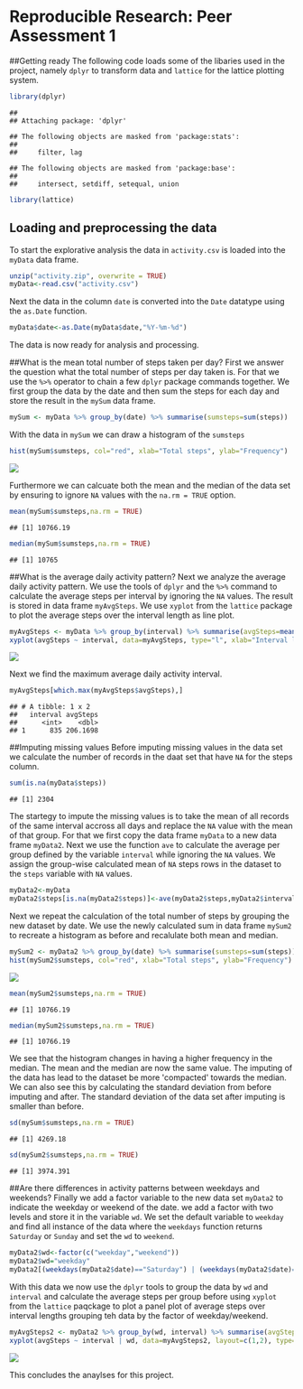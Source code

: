 # Reproducible Research: Peer Assessment 1

##Getting ready
The following code loads some of the libaries used in the project, namely `dplyr` to transform data and `lattice` for the lattice plotting system.


```r
library(dplyr)
```

```
## 
## Attaching package: 'dplyr'
```

```
## The following objects are masked from 'package:stats':
## 
##     filter, lag
```

```
## The following objects are masked from 'package:base':
## 
##     intersect, setdiff, setequal, union
```

```r
library(lattice)
```

## Loading and preprocessing the data

To start the explorative analysis the data in `activity.csv` is loaded into the `myData` data frame.

```r
unzip("activity.zip", overwrite = TRUE)
myData<-read.csv("activity.csv")
```

Next the data in the column `date` is converted into the `Date` datatype using the `as.Date` function.

```r
myData$date<-as.Date(myData$date,"%Y-%m-%d")
```

The data is now ready for analysis and processing.

##What is the mean total number of steps taken per day?
First we answer the question what the total number of steps per day taken is.
For that we use the `%>%` operator to chain a few `dplyr` package commands together. We first group the data by the date and then sum the steps for each day and store the result in the `mySum` data frame.

```r
mySum <- myData %>% group_by(date) %>% summarise(sumsteps=sum(steps))
```

With the data in `mySum` we can draw a histogram of the `sumsteps`

```r
hist(mySum$sumsteps, col="red", xlab="Total steps", ylab="Frequency")
```

![](PA1_template_files/figure-html/histogram-1.png)<!-- -->

Furthermore we can calcuate both the mean and the median of the data set by ensuring to ignore `NA` values with the `na.rm = TRUE` option.


```r
mean(mySum$sumsteps,na.rm = TRUE)
```

```
## [1] 10766.19
```

```r
median(mySum$sumsteps,na.rm = TRUE)
```

```
## [1] 10765
```

##What is the average daily activity pattern?
Next we analyze the average daily activity pattern. We use the tools of `dplyr` and the `%>%` command to calculate the average steps per interval by ignoring the `NA` values. The result is stored in data frame `myAvgSteps`.
We use `xyplot` from the `lattice` package to plot the average steps over the interval length as line plot.

```r
myAvgSteps <- myData %>% group_by(interval) %>% summarise(avgSteps=mean(steps,na.rm=TRUE))
xyplot(avgSteps ~ interval, data=myAvgSteps, type="l", xlab="Interval length", ylab="Average Steps")
```

![](PA1_template_files/figure-html/dailyactivity-1.png)<!-- -->

Next we find the maximum average daily activity interval.

```r
myAvgSteps[which.max(myAvgSteps$avgSteps),]
```

```
## # A tibble: 1 x 2
##   interval avgSteps
##      <int>    <dbl>
## 1      835 206.1698
```

##Imputing missing values
Before imputing missing values in the data set we calculate the number of records in the daat set that have `NA` for the steps column.

```r
sum(is.na(myData$steps))
```

```
## [1] 2304
```

The startegy to impute the missing values is to take the mean of all records of the same interval accross all days and replace the `NA` value with the mean of that group.
For that we first copy the data frame `myData` to a new data frame `myData2`.
Next we use the function `ave` to calculate the average per group defined by the variable `interval` while ignoring the `NA` values. We assign the group-wise calculated mean of `NA` steps rows in the dataset to the `steps` variable with `NA` values.

```r
myData2<-myData
myData2$steps[is.na(myData2$steps)]<-ave(myData2$steps,myData2$interval,FUN=function(x) mean(x,na.rm = TRUE))[is.na(myData2$steps)]
```

Next we repeat the calculation of the total number of steps by grouping the new dataset by date. We use the newly calculated sum in data frame `mySum2` to recreate a histogram as before and recalulate both mean and median.

```r
mySum2 <- myData2 %>% group_by(date) %>% summarise(sumsteps=sum(steps))
hist(mySum2$sumsteps, col="red", xlab="Total steps", ylab="Frequency")
```

![](PA1_template_files/figure-html/summariseimputeddata-1.png)<!-- -->

```r
mean(mySum2$sumsteps,na.rm = TRUE)
```

```
## [1] 10766.19
```

```r
median(mySum2$sumsteps,na.rm = TRUE)
```

```
## [1] 10766.19
```

We see that the histogram changes in having a higher frequency in the median. The mean and the median are now the same value. The imputing of the data has lead to the dataset be more 'compacted' towards the median. We can also see this by calculating the standard deviation from before imputing and after. The standard deviation of the data set after imputing is smaller than before.

```r
sd(mySum$sumsteps,na.rm = TRUE)
```

```
## [1] 4269.18
```

```r
sd(mySum2$sumsteps,na.rm = TRUE)
```

```
## [1] 3974.391
```

##Are there differences in activity patterns between weekdays and weekends?
Finally we add a factor variable to the new data set `myData2` to indicate the weekday or weekend of the date. we add a factor with two levels and store it in the variable `wd`. We set the default variable to `weekday` and find all instance of the data where the `weekdays` function returns `Saturday` or `Sunday` and set the `wd` to `weekend`.

```r
myData2$wd<-factor(c("weekday","weekend"))
myData2$wd="weekday"
myData2[(weekdays(myData2$date)=="Saturday") | (weekdays(myData2$date)=="Sunday"),4]<-"weekend"
```

With this data we now use the `dplyr` tools to group the data by `wd` and `interval` and calculate the average steps per group before using `xyplot` from the `lattice` paqckage to plot a panel plot of average steps over interval lengths grouping teh data by the factor of weekday/weekend.

```r
myAvgSteps2 <- myData2 %>% group_by(wd, interval) %>% summarise(avgSteps=mean(steps,na.rm=TRUE))
xyplot(avgSteps ~ interval | wd, data=myAvgSteps2, layout=c(1,2), type="l", xlab="Interval length", ylab="Average Steps")
```

![](PA1_template_files/figure-html/panelplot-1.png)<!-- -->

This concludes the anaylses for this project.
